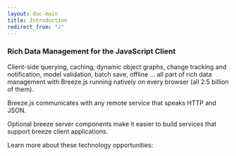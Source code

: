 ```yaml
---
layout: doc-main
title: Introduction
redirect_from: "/" 
---
```


### Rich Data Management for the JavaScript Client

Client-side querying, caching, dynamic object graphs, change tracking and notification, model validation, batch save, offline ... all part of rich data management with Breeze.js running natively on every browser (all 2.5 billion of them).

Breeze.js communicates with any remote service that speaks HTTP and JSON. 

Optional breeze server components make it easier to build services that support breeze client applications. 

Learn more about these technology opportunities: